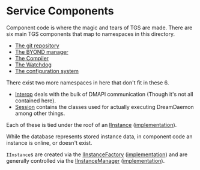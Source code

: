 # Service Components

Component code is where the magic and tears of TGS are made. There are six main TGS components that map to namespaces in this directory.

- [The git repository](./Repository)
- [The BYOND manager](./Byond)
- [The Compiler](./Deployment)
- [The Watchdog](./Watchdog)
- [The configuration system](./StaticFiles)

There exist two more namespaces in here that don't fit in these 6.

- [Interop](./Interop) deals with the bulk of DMAPI communication (Though it's not all contained here).
- [Session](./Session) contains the classes used for actually executing DreamDaemon among other things.

Each of these is tied under the roof of an [IInstance](./IInstance.cs) ([implementation](./Instance.cs)).

While the database represents stored instance data, in component code an instance is online, or doesn't exist.

`IInstance`s are created via the [IInstanceFactory](./IInstanceFactory.cs) ([implementation](./InstanceFactory.cs)) and are generally controlled via the [IInstanceManager](./IInstanceManager.cs) ([implementation](./InstanceManager.cs)).
